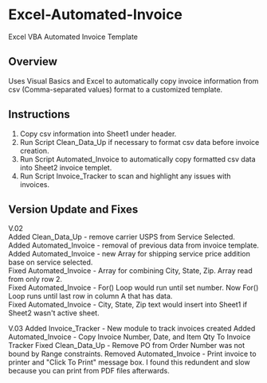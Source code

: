 # Excel-Automated-Invoice
Excel VBA Automated Invoice Template

## Overview
Uses Visual Basics and Excel to automatically copy invoice information from csv (Comma-separated values) format to a customized template.

## Instructions
1)  Copy csv information into Sheet1 under header.
2)  Run Script Clean_Data_Up if necessary to format csv data before invoice creation.
3)  Run Script Automated_Invoice to automatically copy formatted csv data into Sheet2 invoice templet.
4)  Run Script Invoice_Tracker to scan and highlight any issues with invoices.

## Version Update and Fixes
V.02  
Added Clean_Data_Up - remove carrier USPS from Service Selected.  
Added Automated_Invoice - removal of previous data from invoice template.  
Added Automated_Invoice - new Array for shipping service price addition base on service selected.  
Fixed Automated_Invoice - Array for combining City, State, Zip. Array read from only row 2.  
Fixed Automated_Invoice - For() Loop would run until set number. Now For() Loop runs until last row in column A that has data.  
Fixed Automated_Invoice - City, State, Zip text would insert into Sheet1 if Sheet2 wasn't active sheet.  

V.03
Added Invoice_Tracker - New module to track invoices created
Added Automated_Invoice - Copy Invoice Number, Date, and Item Qty To Invoice Tracker
Fixed Clean_Data_Up - Remove PO from Order Number was not bound by Range constraints.
Removed Automated_Invoice - Print invoice to printer and "Click To Print" message box. I found this redundent and slow because you can print from PDF files afterwards.
